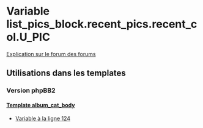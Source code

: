 # Variable list_pics_block.recent_pics.recent_col.U_PIC
[Explication sur le forum des forums](http://forum.forumactif.com/t294113-listing-des-variables#list_pics_block.recent_pics.recent_col.U_PIC)

## Utilisations dans les templates

### Version phpBB2

#### [Template album_cat_body](subsilver/album_cat_body.md)
* [Variable à la ligne 124](../subsilver/album_cat_body.tpl#L124)